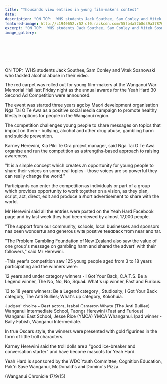 ```yaml
---
title: "Thousands view entries in young film-makers contest"
date: 
description: "ON TOP:  WHS students Jack Southee, Sam Conley and Vitek Sosnowski who tackled alcohol abuse in their video for young film-makers at the Wanganui War Memorial Hall last Friday night."
featured-image: http://c1940652.r52.cf0.rackcdn.com/55fb4a52b8d39a3787000bb1/Jack-Southee.Sam-Conley.Vitek-Sosnowksi-Sept-2015.jpg
excerpt: "ON TOP:  WHS students Jack Southee, Sam Conley and Vitek Sosnowski who tackled alcohol abuse in their video for young film-makers at the Wanganui War Memorial Hall last Friday night as the annual awards for the Yeah Hard 30 Second Ad Competition were announced, from Wanganui Chronicle article on 17/9/15..."
image_gallery:
    
    
    
    
    
---
```


<p><span>ON TOP: &nbsp;WHS students Jack Southee, Sam Conley and Vitek Sosnowski who tackled alcohol abuse in their video.&nbsp;</span></p>
<p>The red carpet was rolled out for young film-makers at the Wanganui War Memorial Hall last Friday night as the annual awards for the Yeah Hard 30 Second Ad Competition were announced.</p>
<p>The event was started three years ago by Maori development organisation Nga Tai O Te Awa as a positive social media campaign to promote healthy lifestyle options for people in the Wanganui region.</p>
<p>The competition challenges young people to share messages on topics that impact on them - bullying, alcohol and other drug abuse, gambling harm and suicide prevention.</p>
<p>Karney Herewini, Kia Piki Te Ora project manager, said Nga Tai O Te Awa organise and run the competition as a strengths-based approach to raising awareness.</p>
<p>"It is a simple concept which creates an opportunity for young people to share their voices on some real topics - those voices are so powerful they can really change the world."</p>
<p>Participants can enter the competition as individuals or part of a group which provides opportunity to work together on a vision, as they plan, script, act, direct, edit and produce a short advertisement to share with the world.</p>
<p>Mr Herewini said all the entries were posted on the Yeah Hard Facebook page and by last week they had been viewed by almost 17,000 people.</p>
<p>"The support from our community, schools, local businesses and sponsors has been wonderful and generous with positive feedback from near and far.</p>
<p>"The Problem Gambling Foundation of New Zealand also saw the value of one group's message on gambling harm and shared the advert' with their followers," said Mr Herewini.</p>
<p>-This year's competition saw 125 young people aged from 3 to 18 years participating and the winners were:</p>
<p>12 years and under category winners - I Got Your Back, C.A.T.S. Be a Legend winner, The No, No, No, Squad. What's up winner, Fast and Furious.</p>
<p>13 to 18 years winners: Be a Legend category , Studiosity; I Got Your Back category, The Anti Bullies; What's up category, Kokohuia.</p>
<p>Judges' choice - Best actors, Isabel Cameron Whyte (The Anti Bullies) Wanganui Intermediate School, Taonga Herewini (Fast and Furious) Wanganui East School, Jesse Rice (YMCA) YMCA Whanganui. Ipad winner - Baily Fabish, Wanganui Intermediate.</p>
<p>In true Oscars style, the winners were presented with gold figurines in the form of little troll characters.</p>
<p>Karney Herewini said the troll dolls are a "good ice-breaker and conversation starter" and have become mascots for Yeah Hard.</p>
<p>Yeah Hard is sponsored by the WDC Youth Committee, Cognition Education, Pak'n Save Wanganui, McDonald's and Domino's Pizza.</p>
<p>(Wanganui Chronicle 17/9/15)</p>

